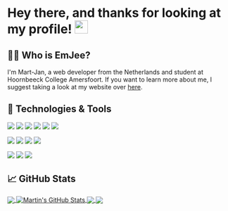# Hey there, and thanks for looking at my profile! <img src="https://raw.githubusercontent.com/MartinHeinz/MartinHeinz/master/wave.gif" width="30px">

## 👦🏻 Who is EmJee?
I'm Mart-Jan, a web developer from the Netherlands and student at Hoornbeeck College Amersfoort.
If you want to learn more about me, I suggest taking a look at my website over <a href="https://www.mart-jan.nl/">here</a>.

## 🔧 Technologies & Tools
![](https://img.shields.io/badge/Code-React-informational?style=flat&logo=React&logoColor=white&color=3d9feb)
![](https://img.shields.io/badge/Code-TypeScript-informational?style=flat&logo=TypeScript&logoColor=white&color=3d9feb)
![](https://img.shields.io/badge/Code-Node-informational?style=flat&logo=Node.js&logoColor=white&color=3d9feb)
![](https://img.shields.io/badge/Code-PHP-informational?style=flat&logo=PHP&logoColor=white&color=3d9feb)
![](https://img.shields.io/badge/Code-Go-informational?style=flat&logo=Go&logoColor=white&color=3d9feb)
![](https://img.shields.io/badge/Code-React%20Native-informational?style=flat&logo=React&logoColor=white&color=3d9feb)

![](https://img.shields.io/badge/DataBase-MongoDB-informational?style=flat&logo=MongoDB&logoColor=white&color=2bbc8a)
![](https://img.shields.io/badge/DataBase-MySQL-informational?style=flat&logo=MySQL&logoColor=white&color=2bbc8a)
![](https://img.shields.io/badge/DataBase-SQLite-informational?style=flat&logo=SQLite&logoColor=white&color=2bbc8a)
![](https://img.shields.io/badge/DataBase-Firebase-informational?style=flat&logo=Firebase&logoColor=white&color=2bbc8a)

![](https://img.shields.io/badge/Tool-Visual%20Studio%20Code-informational?style=flat&logo=Visual%20Studio%20Code&logoColor=white&color=2bbc8a)
![](https://img.shields.io/badge/Tool-Adobe%20XD-informational?style=flat&logo=Adobe%20XD&logoColor=white&color=2bbc8a)
![](https://img.shields.io/badge/Tool-Docker-informational?style=flat&logo=Docker&logoColor=white&color=2bbc8a)

## &#x1f4c8; GitHub Stats

<a href="https://github.com/EmJee1">
  <img align="center" src="https://github-readme-stats.vercel.app/api/top-langs/?username=EmJee1&title_color=ffffff&text_color=c9cacc&icon_color=2bbc8a&bg_color=1d1f21" />
</a>
<a href="https://github.com/EmJee1">
  <img align="center" src="https://github-readme-stats.vercel.app/api?username=EmJee1&show_icons=true&line_height=27&count_private=true&title_color=ffffff&text_color=c9cacc&icon_color=2bbc8a&bg_color=1d1f21" alt="Martin's GitHub Stats" />
</a>


<a href="https://github.com/EmJee1/SimpleSearch-V2">
  <img align="center" src="https://github-readme-stats.vercel.app/api/pin/?username=EmJee1&repo=SimpleSearch-V2&title_color=ffffff&text_color=c9cacc&icon_color=2bbc8a&bg_color=1d1f21" />
</a>

<a href="https://github.com/EmJee1/social_rocket">
  <img align="center" src="https://github-readme-stats.vercel.app/api/pin/?username=EmJee1&repo=social_rocket&title_color=ffffff&text_color=c9cacc&icon_color=2bbc8a&bg_color=1d1f21" />
</a>

<!-- links to social media icons -->

<!-- icons with padding -->

[1.1]: http://i.imgur.com/tXSoThF.png (twitter icon with padding)
[2.1]: http://i.imgur.com/0o48UoR.png (github icon with padding)

<!-- icons without padding -->

[1.2]: http://i.imgur.com/wWzX9uB.png (twitter icon without padding)
[2.2]: http://i.imgur.com/9I6NRUm.png (github icon without padding)
[3.2]: https://raw.githubusercontent.com/MartinHeinz/MartinHeinz/master/linkedin-3-16.png (LinkedIn icon without padding)


<!-- links to your social media accounts -->

[1]: https://twitter.com/EmJeeYT
[2]: https://github.com/EmJee1
[3]: https://www.linkedin.com/in/mart-jan-roeleveld/
